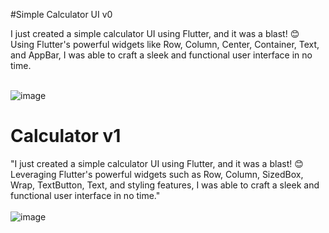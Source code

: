 #Simple Calculator UI v0

I just created a simple calculator UI using Flutter, and it was a blast! 😊 Using Flutter's powerful widgets like Row, Column, Center, Container, Text, and AppBar, I was able to craft a sleek and functional user interface in no time.

<br> ![image](https://github.com/LakshyaAgrawal127001/Calculator_UI_Flutter/assets/111519650/3bbe48e0-f272-4d17-a256-975247ba576d)

# Calculator v1
"I just created a simple calculator UI using Flutter, and it was a blast! 😊 Leveraging Flutter's powerful widgets such as Row, Column, SizedBox, Wrap, TextButton, Text, and styling features, I was able to craft a sleek and functional user interface in no time."<br>
<br> ![image](https://github.com/LakshyaAgrawal127001/Calculator_UI_Flutter/assets/111519650/309aa432-396d-496d-a59c-ef1da68cf170)
